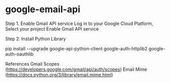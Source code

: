 # google-email-api

Step 1. Enable Gmail API service
Log in to your Google Cloud Platform,
Select your project
Enable Gmail API service


Step 2. Install Python Library

pip install --upgrade google-api-python-client google-auth-httplib2 google-auth-oauthlib

References
Gmail Scopes (https://developers.google.com/gmail/api/auth/scopes)
Email Mime (https://docs.python.org/3/library/email.mime.html)
